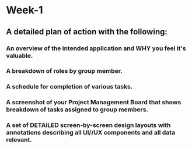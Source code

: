 # Week-1

## A detailed plan of action with the following:

### An overview of the intended application and WHY you feel it's valuable.

### A breakdown of roles by group member.

### A schedule for completion of various tasks.

### A screenshot of your Project Management Board that shows breakdown of tasks assigned to group members.

### A set of DETAILED screen-by-screen design layouts with annotations describing all UI//UX components and all data relevant.
